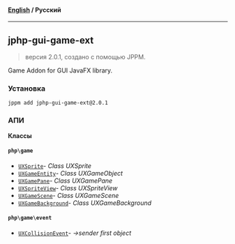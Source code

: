 #### [English](README.md) / **Русский**

---

## jphp-gui-game-ext
> версия 2.0.1, создано с помощью JPPM.

Game Addon for GUI JavaFX library.

### Установка
```
jppm add jphp-gui-game-ext@2.0.1
```

### АПИ
**Классы**

#### `php\game`

- [`UXSprite`](https://github.com/jphp-group/jphp-gui-ext/blob/master/jphp-gui-game-ext/api-docs/classes/php/game/UXSprite.ru.md)- _Class UXSprite_
- [`UXGameEntity`](https://github.com/jphp-group/jphp-gui-ext/blob/master/jphp-gui-game-ext/api-docs/classes/php/game/UXGameEntity.ru.md)- _Class UXGameObject_
- [`UXGamePane`](https://github.com/jphp-group/jphp-gui-ext/blob/master/jphp-gui-game-ext/api-docs/classes/php/game/UXGamePane.ru.md)- _Class UXGamePane_
- [`UXSpriteView`](https://github.com/jphp-group/jphp-gui-ext/blob/master/jphp-gui-game-ext/api-docs/classes/php/game/UXSpriteView.ru.md)- _Class UXSpriteView_
- [`UXGameScene`](https://github.com/jphp-group/jphp-gui-ext/blob/master/jphp-gui-game-ext/api-docs/classes/php/game/UXGameScene.ru.md)- _Class UXGameScene_
- [`UXGameBackground`](https://github.com/jphp-group/jphp-gui-ext/blob/master/jphp-gui-game-ext/api-docs/classes/php/game/UXGameBackground.ru.md)- _Class UXGameBackground_

#### `php\game\event`

- [`UXCollisionEvent`](https://github.com/jphp-group/jphp-gui-ext/blob/master/jphp-gui-game-ext/api-docs/classes/php/game/event/UXCollisionEvent.ru.md)- _->sender first object_